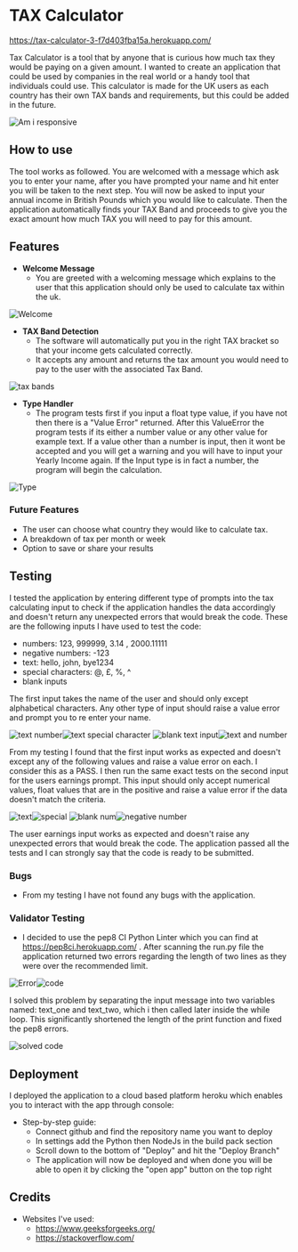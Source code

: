 # __TAX Calculator__

https://tax-calculator-3-f7d403fba15a.herokuapp.com/

Tax Calculator is a tool that by anyone that is curious how much tax they would be paying on a given amount. I wanted to create an application that could be used by companies in the real world or a handy tool that individuals could use. This calculator is made for the UK users as each country has their own TAX bands and requirements, but this could be added in the future.

![Am i responsive](/images/am_i_responsive.png)

## __How to use__

The tool works as followed. You are welcomed with a message which ask you to enter your name, after you have prompted your name and hit enter you will be taken to the next step. You will now be asked to input your annual income in British Pounds which you would like to calculate. Then the application automatically finds your TAX Band and proceeds to give you the exact amount how much TAX you will need to pay for this amount.

## __Features__

- __Welcome Message__
    - You are greeted with a welcoming message which explains to the user that this application should only be used to calculate tax within the uk.

![Welcome](/images/python_welcome.png)

- __TAX Band Detection__
    - The software will automatically put you in the right TAX bracket so that your income gets calculated correctly.
    - It accepts any amount and returns the tax amount you would need to pay to the user with the associated Tax Band.

![tax bands](/images/tax_band.png)

- __Type Handler__
    - The program tests first if you input a float type value, if you have not then there is a "Value Error" returned. After this ValueError the program tests if its either a number value or any other value for example text. If a value other than a number is input, then it wont be accepted and you will get a warning and you will have to input your Yearly Income again. If the Input type is in fact a number, the program will begin the calculation.

![Type](/images/false_value.png)

### __Future Features__

- The user can choose what country they would like to calculate tax.
- A breakdown of tax per month or week
- Option to save or share your results

## __Testing__

I tested the application by entering different type of prompts into the tax calculating input to check if the application handles the data accordingly and doesn't return any unexpected errors that would break the code. These are the following inputs I have used to test the code:

- numbers: 123, 999999, 3.14 , 2000.11111
- negative numbers: -123
- text: hello, john, bye1234
- special characters: @, £, %, ^
- blank inputs

The first input takes the name of the user and should only except alphabetical characters. Any other type of input should raise a value error and prompt you to re enter your name.

![text number](/images/tax_num.png)![text special character](/images/tax_special.png)
![blank text input](/images/tax_blank.png)![text and number](/images/tax_text_num.png)

From my testing I found that the first input works as expected and doesn't except any of the following values and raise a value error on each. I consider this as a PASS. I then run the same exact tests on the second input for the users earnings prompt. This input should only accept numerical values, float values that are in the positive and raise a value error if the data doesn't match the criteria.

![text](/images/tax_text_2.png)![special](/images/tax_special_2.png)
![blank num](/images/tax_blank_2.png)![negative number](/images/tax_negative_num.png)

The user earnings input works as expected and doesn't raise any unexpected errors that would break the code. The application passed all the tests and I can strongly say that the code is ready to be submitted.

### __Bugs__

- From my testing I have not found any bugs with the application.

### __Validator Testing__

- I decided to use the pep8 CI Python Linter which you can find at https://pep8ci.herokuapp.com/ . After scanning the run.py file the application returned two errors regarding the length of two lines as they were over the recommended limit.

![Error](/images/pep8_error_message.png)![code](/images/pep8_validator_error.png)

I solved this problem by separating the input message into two variables named: text_one and text_two, which i then called later inside the while loop. This significantly shortened the length of the print function and fixed the pep8 errors.

![solved code](/images/pep8_solved.png)

## __Deployment__

I deployed the application to a cloud based platform heroku which enables you to interact with the app through console:

- Step-by-step guide:
    - Connect github and find the repository name you want to deploy
    - In settings add the Python then NodeJs in the build pack section
    - Scroll down to the bottom of "Deploy" and hit the "Deploy Branch"
    - The application will now be deployed and when done you will be able to open it by clicking the "open app" button on the top right

## __Credits__

- Websites I've used:
    - https://www.geeksforgeeks.org/
    - https://stackoverflow.com/
